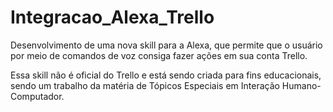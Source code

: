 # Integracao_Alexa_Trello
Desenvolvimento de uma nova skill para a Alexa, que permite que o usuário por meio de comandos de voz consiga fazer ações em sua conta Trello. 

Essa skill não é oficial do Trello e está sendo criada para fins educacionais, sendo um trabalho da matéria de Tópicos Especiais em Interação Humano-Computador.
